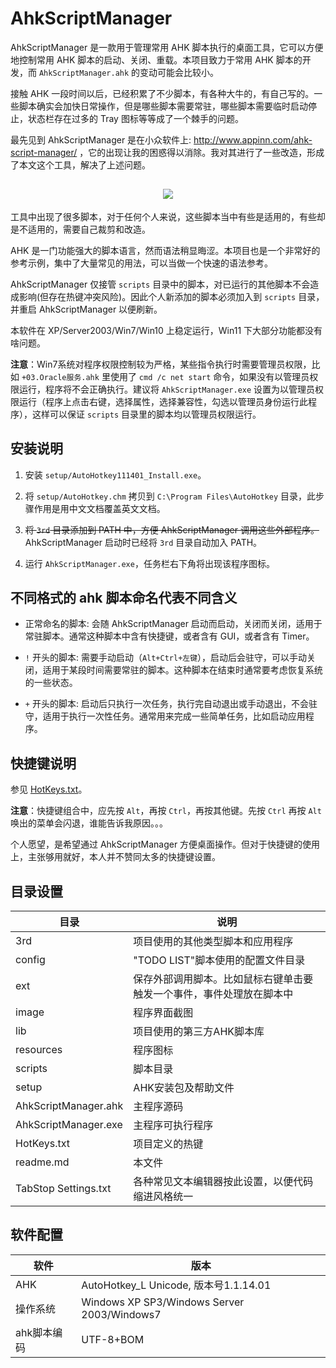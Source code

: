 # AhkScriptManager

AhkScriptManager 是一款用于管理常用 AHK 脚本执行的桌面工具，它可以方便地控制常用 AHK 脚本的启动、关闭、重载。本项目致力于常用 AHK 脚本的开发，而 `AhkScriptManager.ahk` 的变动可能会比较小。

接触 AHK 一段时间以后，已经积累了不少脚本，有各种大牛的，有自己写的。一些脚本确实会加快日常操作，但是哪些脚本需要常驻，哪些脚本需要临时启动停止，状态栏存在过多的 Tray 图标等等成了一个棘手的问题。

最先见到 AhkScriptManager 是在小众软件上: http://www.appinn.com/ahk-script-manager/ ，它的出现让我的困惑得以消除。我对其进行了一些改造，形成了本文这个工具，解决了上述问题。

<h2 align="center"><img src="https://github.com/morgengc/AhkScriptManager/blob/master/image/%E4%B8%BB%E8%8F%9C%E5%8D%95.png" styl="max-width:80%"/></h2>

工具中出现了很多脚本，对于任何个人来说，这些脚本当中有些是适用的，有些却是不适用的，需要自己裁剪和改造。

AHK 是一门功能强大的脚本语言，然而语法稍显晦涩。本项目也是一个非常好的参考示例，集中了大量常见的用法，可以当做一个快速的语法参考。

AhkScriptManager 仅接管 `scripts` 目录中的脚本，对已运行的其他脚本不会造成影响(但存在热键冲突风险)。因此个人新添加的脚本必须加入到 `scripts` 目录，并重启 AhkScriptManager 以便刷新。

本软件在 XP/Server2003/Win7/Win10 上稳定运行，Win11 下大部分功能都没有啥问题。

**注意**：Win7系统对程序权限控制较为严格，某些指令执行时需要管理员权限，比如 `+03.Oracle服务.ahk` 里使用了 `cmd /c net start` 命令，如果没有以管理员权限运行，程序将不会正确执行。建议将 `AhkScriptManager.exe` 设置为以管理员权限运行（程序上点击右键，选择属性，选择兼容性，勾选以管理员身份运行此程序），这样可以保证 `scripts` 目录里的脚本均以管理员权限运行。

## 安装说明

 1. 安装 `setup/AutoHotkey111401_Install.exe`。

 2. 将 `setup/AutoHotkey.chm` 拷贝到 `C:\Program Files\AutoHotkey` 目录，此步骤作用是用中文文档覆盖英文文档。

 3. ~~将 `3rd` 目录添加到 PATH 中，方便 AhkScriptManager 调用这些外部程序。~~ AhkScriptManager 启动时已经将 `3rd` 目录自动加入 PATH。

 4. 运行 `AhkScriptManager.exe`，任务栏右下角将出现该程序图标。

## 不同格式的 ahk 脚本命名代表不同含义
 * 正常命名的脚本:	会随 AhkScriptManager 启动而启动，关闭而关闭，适用于常驻脚本。通常这种脚本中含有快捷键，或者含有 GUI，或者含有 Timer。
 
 * `!` 开头的脚本:	需要手动启动（`Alt+Ctrl+左键`），启动后会驻守，可以手动关闭，适用于某段时间需要常驻的脚本。这种脚本在结束时通常要考虑恢复系统的一些状态。
 
 * `+` 开头的脚本:	启动后只执行一次任务，执行完自动退出或手动退出，不会驻守，适用于执行一次性任务。通常用来完成一些简单任务，比如启动应用程序。

## 快捷键说明
参见 [HotKeys.txt](https://github.com/morgengc/AHK-Script-Manager/blob/master/HotKeys.txt)。

**注意**：快捷键组合中，应先按 `Alt`，再按 `Ctrl`，再按其他键。先按 `Ctrl` 再按 `Alt` 唤出的菜单会闪退，谁能告诉我原因。。。

个人愿望，是希望通过 AhkScriptManager 方便桌面操作。但对于快捷键的使用上，主张够用就好，本人并不赞同太多的快捷键设置。

## 目录设置
| 目录 | 说明 |
| ---- | ---- |
| 3rd | 项目使用的其他类型脚本和应用程序 |
| config | "TODO LIST"脚本使用的配置文件目录 |
| ext | 保存外部调用脚本。比如鼠标右键单击要触发一个事件，事件处理放在脚本中 |
| image | 程序界面截图 |
| lib | 项目使用的第三方AHK脚本库 |
| resources | 程序图标 |
| scripts | 脚本目录 |
| setup | AHK安装包及帮助文件 |
| AhkScriptManager.ahk | 主程序源码 |
| AhkScriptManager.exe | 主程序可执行程序 |
| HotKeys.txt | 项目定义的热键 |
| readme.md | 本文件 |
| TabStop Settings.txt | 各种常见文本编辑器按此设置，以便代码缩进风格统一 |

## 软件配置
| 软件 | 版本 |
| ---- | ---- |
| AHK | AutoHotkey_L Unicode, 版本号1.1.14.01 |
| 操作系统 | Windows XP SP3/Windows Server 2003/Windows7 |
| ahk脚本编码 | UTF-8+BOM |


